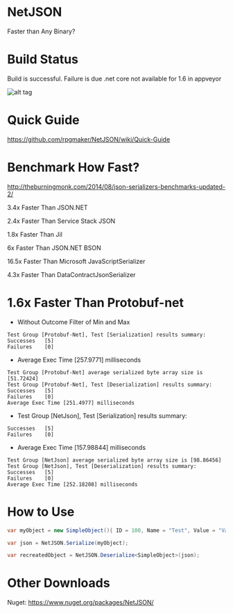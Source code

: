 NetJSON
=======

Faster than Any Binary?

Build Status
============
Build is successful. Failure is due .net core not available for 1.6 in appveyor

![alt tag](https://ci.appveyor.com/api/projects/status/github/rpgmaker/netjson?svg=true)

Quick Guide
===========
https://github.com/rpgmaker/NetJSON/wiki/Quick-Guide

Benchmark How Fast?
===================

http://theburningmonk.com/2014/08/json-serializers-benchmarks-updated-2/

3.4x Faster Than JSON.NET

2.4x Faster Than Service Stack JSON

1.8x Faster Than Jil

6x Faster Than JSON.NET BSON

16.5x Faster Than Microsoft JavaScriptSerializer

4.3x Faster Than DataContractJsonSerializer

1.6x Faster Than Protobuf-net
======================================================

- Without Outcome Filter of Min and Max
```
Test Group [Protobuf-Net], Test [Serialization] results summary:
Successes   [5]
Failures    [0]
```
- Average Exec Time [257.9771] milliseconds
```
Test Group [Protobuf-Net] average serialized byte array size is [51.72424]
Test Group [Protobuf-Net], Test [Deserialization] results summary:
Successes   [5]
Failures    [0]
Average Exec Time [251.4977] milliseconds
```


- Test Group [NetJson], Test [Serialization] results summary:
```
Successes   [5]
Failures    [0]
```
- Average Exec Time [157.98844] milliseconds
```
Test Group [NetJson] average serialized byte array size is [98.86456]
Test Group [NetJson], Test [Deserialization] results summary:
Successes   [5]
Failures    [0]
Average Exec Time [252.18208] milliseconds
```

How to Use
==========

```csharp
var myObject = new SimpleObject(){ ID = 100, Name = "Test", Value = "Value" };

var json = NetJSON.Serialize(myObject);

var recreatedObject = NetJSON.Deserialize<SimpleObject>(json);
```

Other Downloads
===============

Nuget: https://www.nuget.org/packages/NetJSON/
